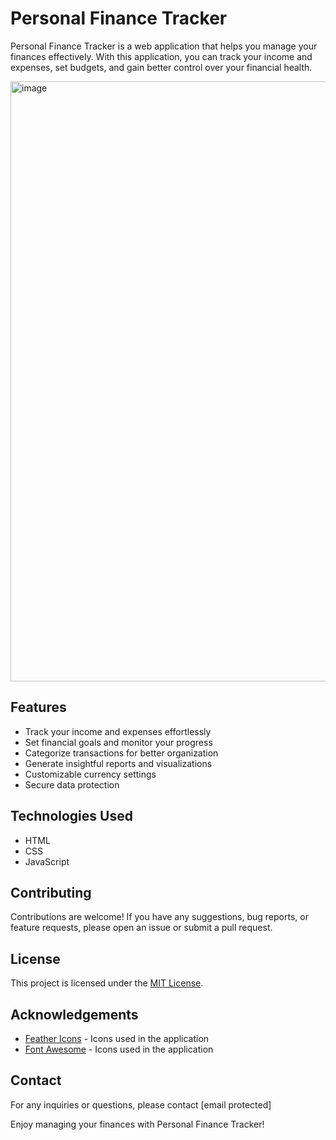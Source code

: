 # Personal Finance Tracker

Personal Finance Tracker is a web application that helps you manage your finances effectively. With this application, you can track your income and expenses, set budgets, and gain better control over your financial health. 

<img width="960" alt="image" src="https://github.com/swarup45-xz/Personal-Finance-Tracker..git">


## Features

- Track your income and expenses effortlessly
- Set financial goals and monitor your progress
- Categorize transactions for better organization
- Generate insightful reports and visualizations
- Customizable currency settings
- Secure data protection

## Technologies Used

- HTML
- CSS
- JavaScript

## Contributing

Contributions are welcome! If you have any suggestions, bug reports, or feature requests, please open an issue or submit a pull request.

## License

This project is licensed under the [MIT License](LICENSE).


## Acknowledgements

- [Feather Icons](https://feathericons.com/) - Icons used in the application
- [Font Awesome](https://fontawesome.com/) - Icons used in the application

## Contact

For any inquiries or questions, please contact [email protected]

Enjoy managing your finances with Personal Finance Tracker!
